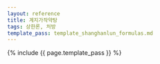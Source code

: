 ```yaml
---
layout: reference
title: 계지가작약탕
tags: 상한론, 처방
template_pass: template_shanghanlun_formulas.md
---
```



{% include {{ page.template_pass }} %}
